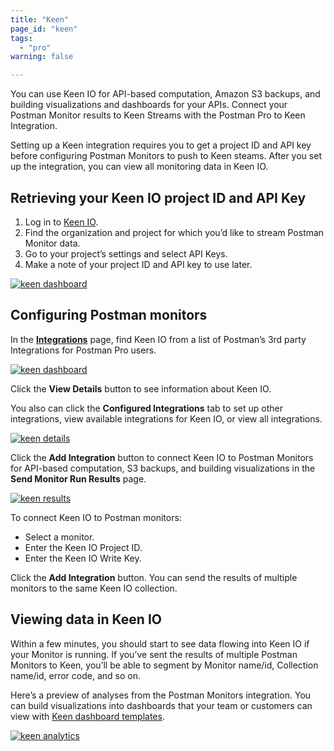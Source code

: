 ```yaml
---
title: "Keen"
page_id: "keen"
tags: 
  - "pro"
warning: false

---
```

You can use Keen IO for API-based computation, Amazon S3 backups, and building visualizations and dashboards for your APIs. Connect your Postman Monitor results to Keen Streams with the Postman Pro to Keen Integration.

Setting up a Keen integration requires you to get a project ID and API key before configuring Postman Monitors to push to Keen steams. After you set up the integration, you can view all monitoring data in Keen IO.

## Retrieving your Keen IO project ID and API Key

1. Log in to [Keen IO](https://keen.io/home/).
1. Find the organization and project for which you’d like to stream Postman Monitor data.
1. Go to your project’s settings and select API Keys.  
1. Make a note of your project ID and API key to use later.

[![keen dashboard](https://assets.postman.com/postman-docs/59119661.jpg)](https://assets.postman.com/postman-docs/59119661.jpg)

## Configuring Postman monitors

In the **[Integrations](https://go.postman.co/workspaces)** page, find Keen IO from a list of Postman’s 3rd party Integrations for Postman Pro users.

[![keen dashboard](https://assets.postman.com/postman-docs/integrations_keen1.png)](https://assets.postman.com/postman-docs/integrations_keen1.png)

Click the **View Details** button to see information about Keen IO.  

You also can click the **Configured Integrations** tab to set up other integrations, view available integrations for Keen IO, or view all integrations.

[![keen details](https://assets.postman.com/postman-docs/WS-integrations_Keen_details2.png)](https://assets.postman.com/postman-docs/WS-integrations_Keen_details2.png)

Click the **Add Integration** button to connect Keen IO to Postman Monitors for API-based computation, S3 backups, and building visualizations in the **Send Monitor Run Results** page.

[![keen results](https://assets.postman.com/postman-docs/WS-integrations-keen-sendMonRun.png)](https://assets.postman.com/postman-docs/WS-integrations-keen-sendMonRun.png)

To connect Keen IO to Postman monitors:

* Select a monitor.
* Enter the Keen IO Project ID.
* Enter the Keen IO Write Key.

Click the **Add Integration** button. You can send the results of multiple monitors to the same Keen IO collection.

## Viewing data in Keen IO

Within a few minutes, you should start to see data flowing into Keen IO if your Monitor is running.  If you’ve sent the results of multiple Postman Monitors to Keen, you’ll be able to segment by Monitor name/id, Collection name/id, error code, and so on.

Here’s a preview of analyses from the Postman Monitors integration. You can build visualizations into dashboards that your team or customers can view with [Keen dashboard templates](https://keen.io/docs/visualize/how-to-create-a-dashboard/).

[![keen analytics](https://assets.postman.com/postman-docs/keen_dashboard.png)](https://assets.postman.com/postman-docs/keen_dashboard.png)  
